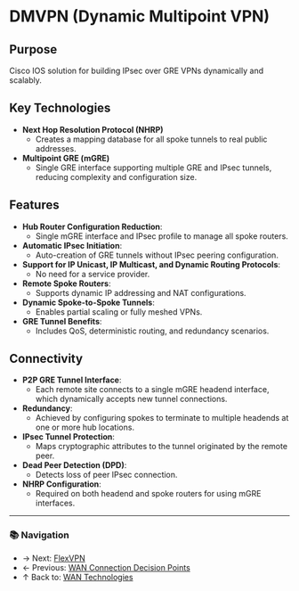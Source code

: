 # DMVPN (Dynamic Multipoint VPN)

## Purpose
Cisco IOS solution for building IPsec over GRE VPNs dynamically and scalably.

## Key Technologies
- **Next Hop Resolution Protocol (NHRP)**  
  - Creates a mapping database for all spoke tunnels to real public addresses.
- **Multipoint GRE (mGRE)**  
  - Single GRE interface supporting multiple GRE and IPsec tunnels, reducing complexity and configuration size.

## Features
- **Hub Router Configuration Reduction**: 
  - Single mGRE interface and IPsec profile to manage all spoke routers.
- **Automatic IPsec Initiation**:
  -  Auto-creation of GRE tunnels without IPsec peering configuration.
- **Support for IP Unicast, IP Multicast, and Dynamic Routing Protocols**:
  -  No need for a service provider.
- **Remote Spoke Routers**: 
  - Supports dynamic IP addressing and NAT configurations.
- **Dynamic Spoke-to-Spoke Tunnels**: 
  - Enables partial scaling or fully meshed VPNs.
- **GRE Tunnel Benefits**: 
  - Includes QoS, deterministic routing, and redundancy scenarios.

## Connectivity
- **P2P GRE Tunnel Interface**: 
  - Each remote site connects to a single mGRE headend interface, which dynamically accepts new tunnel connections.
- **Redundancy**: 
  - Achieved by configuring spokes to terminate to multiple headends at one or more hub locations.
- **IPsec Tunnel Protection**: 
  - Maps cryptographic attributes to the tunnel originated by the remote peer.
- **Dead Peer Detection (DPD)**: 
  - Detects loss of peer IPsec connection.
- **NHRP Configuration**: 
  - Required on both headend and spoke routers for using mGRE interfaces.

---

### 📚 Navigation
- → Next: [FlexVPN](flexvpn.md)  
- ← Previous: [WAN Connection Decision Points](wan-connection-decision-points.md)  
- ↑ Back to: [WAN Technologies](../readme.md)

